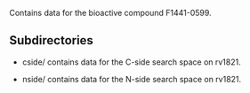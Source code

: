Contains data for the bioactive compound F1441-0599.

## Subdirectories

- cside/ contains data for the C-side search space on rv1821.

- nside/ contains data for the N-side search space on rv1821.

